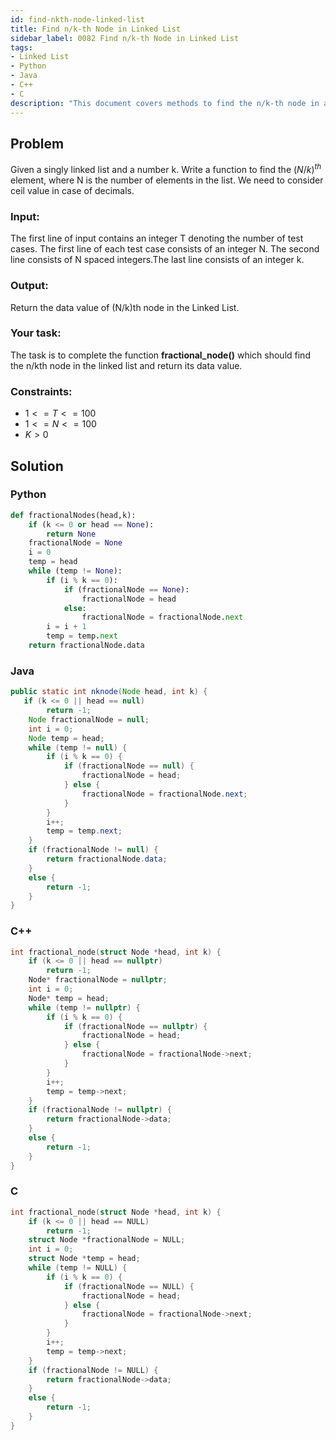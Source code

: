 ```yaml
---
id: find-nkth-node-linked-list
title: Find n/k-th Node in Linked List
sidebar_label: 0082 Find n/k-th Node in Linked List
tags:
- Linked List
- Python
- Java
- C++
- C
description: "This document covers methods to find the n/k-th node in a linked list, where n is the length of the list and k is a given integer, in various programming languages."
---
```


## Problem

Given a singly linked list and a number k. Write a function to find the $(N/k)^{th}$ element, where N is the number of elements in the list. We need to consider ceil value in case of decimals.

### Input:

The first line of input contains an integer T denoting the number of test cases. The first line of each test case consists of an integer N. The second line consists of N spaced integers.The last line consists of an integer k.

### Output:

Return the data value of (N/k)th node in the Linked List.

### Your task:

The task is to complete the function **fractional_node()** which should find the n/kth node in the linked list and return its data value.

### Constraints:

- $1 <= T <= 100$
- $1 <= N <= 100$
- $K > 0$

## Solution
### Python
```python
def fractionalNodes(head,k):
    if (k <= 0 or head == None):
        return None
    fractionalNode = None
    i = 0
    temp = head
    while (temp != None):
        if (i % k == 0):
            if (fractionalNode == None):
                fractionalNode = head
            else:
                fractionalNode = fractionalNode.next
        i = i + 1
        temp = temp.next
    return fractionalNode.data
```

### Java
```java
public static int nknode(Node head, int k) {
   if (k <= 0 || head == null)
        return -1;
    Node fractionalNode = null;
    int i = 0;
    Node temp = head;
    while (temp != null) {
        if (i % k == 0) {
            if (fractionalNode == null) {
                fractionalNode = head;
            } else {
                fractionalNode = fractionalNode.next;
            }
        }
        i++;
        temp = temp.next;
    }
    if (fractionalNode != null) {
        return fractionalNode.data;
    } 
    else {
        return -1; 
    }
}
```

### C++
```cpp
int fractional_node(struct Node *head, int k) {
    if (k <= 0 || head == nullptr)
        return -1;
    Node* fractionalNode = nullptr;
    int i = 0;
    Node* temp = head;
    while (temp != nullptr) {
        if (i % k == 0) {
            if (fractionalNode == nullptr) {
                fractionalNode = head;
            } else {
                fractionalNode = fractionalNode->next;
            }
        }
        i++;
        temp = temp->next;
    }
    if (fractionalNode != nullptr) {
        return fractionalNode->data;
    } 
    else {
        return -1; 
    }
}
```

### C
```c
int fractional_node(struct Node *head, int k) {
    if (k <= 0 || head == NULL)
        return -1;
    struct Node *fractionalNode = NULL;
    int i = 0;
    struct Node *temp = head;
    while (temp != NULL) {
        if (i % k == 0) {
            if (fractionalNode == NULL) {
                fractionalNode = head;
            } else {
                fractionalNode = fractionalNode->next;
            }
        }
        i++;
        temp = temp->next;
    }
    if (fractionalNode != NULL) {
        return fractionalNode->data;
    } 
    else {
        return -1;
    }
}
```
